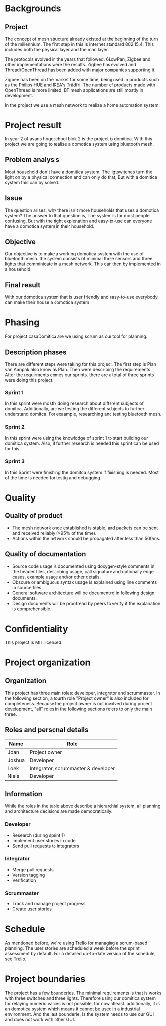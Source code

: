 [Trello]: https://trello.com/b/LSiYzM8C/casadomotica

# Backgrounds

## Project

The concept of mesh structure already existed at the beginning of the turn of the millennium. The first step in this is internet standard 802.15.4. This includes both the physical layer and the mac layer.

The protocols evolved in the years that followed. 6LowPan, Zigbee and other implementations were the results. Zigbee has evolved and Thread/OpenThread has been added with major companies supporting it.

Zigbee has been on the market for some time, being used in products such as the Philips HUE and IKEA's Trådfri. The number of products made with OpenThread is more limited. BT mesh applications are still mostly in development.

In the project we use a mesh network to realize a home automation system.

# Project result

In year 2 of avans hogeschool blok 2 is the project is domitica. With this project we are going to realise a domotica system using bluetooth mesh.

## Problem analysis

Most household don't have a domitica system. The ligtswitches turn the light on by a physical connection and can only do that, But with a domitica system this can by solved.

## Issue

The question arises, why there isn't more households that uses a domotica system? The answer to that question is, The system is for most people confusing, But with the right explenation and easy-to-use can everyone have a domotica system in their household.

## Objective

Our objective is to make a working domotica system with the use of bluetooth mesh. the system consists of minimal three sensors and three lights that comminicate in a mesh network. This can then by implemented in a household.

## Final result

With our domotica system that is user friendly and easy-to-use everybody can make their house a domotica system

# Phasing

For project casaDomitica are we using scrum as our tool for planning.

## Description phases

There are different steps were taking for this project. The first step is Plan van Aanpak also know as Plan. Then were describing the requirements. After the requirments comes our sprints. there are a total of three sprints were doing this project.

### Sprint 1

In this sprint were mostly doing research about different subjects of domitca. Additionally, are we testing the different subjects to further understand domitca. For exaample, researching and testing bluetooth mesh.

### Sprint 2

In this sprint were using the knowlodge of sprint 1 to start building our domitica system. Also, if further research is needed this sprint can be used for this.

### Sprint 3

In this Sprint were finishing the domitca system if finishing is needed. Most of the time is needed for testig and debugging.

# Quality

## Quality of product

- The mesh network once established is stable, and packets can be sent and received reliably (>95% of the time).
- Actions within the network should be propagated after less than 500ms.

## Quality of documentation

- Source code usage is documented using doxygen-style comments in the header files, describing usage, call signature and optionally edge cases, example usage and/or other details.
- Obscure or ambiguous syntax usage is explained using line comments in source files.
- General software architecture will be documented in following design documents.
- Design documents will be proofread by peers to verify if the explanation is comprehensible.

# Confidentiality

This project is MIT licensed.

# Project organization

## Organization

This project has three main roles: developer, integrator and scrummaster. In the following section, a fourth role "Project owner" is also included for completeness. Because the project owner is not involved during project development, "all" roles in the following sections refers to only the main three.

## Roles and personal details

| Name   | Role                                |
| ------ | ----------------------------------- |
| Joan   | Project owner                       |
| Joshua | Developer                           |
| Loek   | Integrator, scrummaster & developer | 
| Niels  | Developer                           |

## Information

While the roles in the table above describe a hierarchial system, all planning and architecture decisions are made democratically.

### Developer
- Research (during sprint 1)
- Implement user stories in code
- Send pull requests to integrators

### Integrator
- Merge pull requests
- Version tagging
- Verification

### Scrummaster
- Track and manage project progress
- Create user stories

# Schedule

As mentioned before, we're using Trello for managing a scrum-based planning. The user stories are scheduled a week before the sprint assessment by default. For a detailed up-to-date version of the schedule, see [Trello].

# Project boundaries

The project has a few bounderies. The minimal requirements is that is works with three switches and three lights. Therefore using our domitica system for relaying numeric values is not possible, for now atleast. additionally, it is an domotica system which means it cannot be used in a industrial environment. And the last bounderie, Is the system needs to use our GUI and does not work with other GUI.

